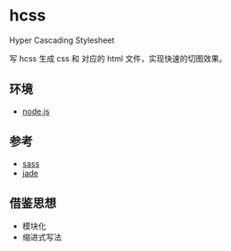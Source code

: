 # hcss

Hyper Cascading Stylesheet

写 hcss 生成 css 和 对应的 html 文件，实现快速的切图效果。

## 环境

 * [node.js](https://nodejs.org/)

## 参考

 * [sass](http://sass-lang.com/)
 * [jade](http://jade-lang.com/)

## 借鉴思想

- 模块化
- 缩进式写法